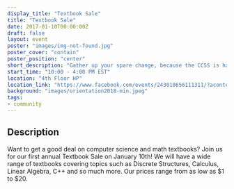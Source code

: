 ```yaml
---
display_title: "Textbook Sale"
title: "Textbook Sale"
date: 2017-01-10T00:00:00Z
draft: false
layout: event
poster: "images/img-not-found.jpg"
poster_cover: "contain"
poster_position: "center"
short_description: "Gather up your spare change, because the CCSS is having its textbook sale once again!"
start_time: "10:00 - 4:00 PM EST"
location: "4th Floor HP"
location_link: "https://www.facebook.com/events/243010656111311/?acontext=%7B%22event_action_history%22%3A[%7B%22surface%22%3A%22page%22%7D]%7D"
background: "images/orientation2018-min.jpeg"
tags:
- community
---
```


## Description


Want to get a good deal on computer science and math textbooks? Join us for our first annual Textbook Sale on January 10th! We will have a wide range of textbooks covering topics such as Discrete Structures, Calculus, Linear Algebra, C++ and so much more. Our prices range from as low as $1 to $20.